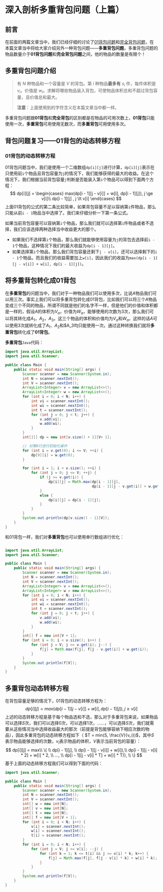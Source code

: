 # 深入剖析多重背包问题（上篇）

## 前言

在前面的两篇文章当中，我们已经仔细的讨论了[01背包问题](https://mp.weixin.qq.com/s?__biz=Mzg3ODgyNDgwNg==&mid=2247484416&idx=1&sn=d8aa70bc642c94a127ea67409808980f&chksm=cf0c9809f87b111f2fb092adba83da7e5463a8f5eaa92914ddb975065428a1a80a7d6bc53f3a&token=883596793&lang=zh_CN#rd)和[完全背包问题](https://mp.weixin.qq.com/s?__biz=Mzg3ODgyNDgwNg==&mid=2247484544&idx=1&sn=c4de17583010430fa519ecd1703bedea&chksm=cf0c9889f87b119fe5621bacf417b163020dcd8a7c0ed63df94de20ba67ae742b4d86e22ae16&token=883596793&lang=zh_CN#rd)，在本篇文章当中将给大家介绍另外一种背包问题——**多重背包问题**，多重背包问题的物品数量介于**01背包问题**和**完全背包问题**之间，他的物品的数量是有限个！

## 多重背包问题介绍

>有 $N$ 种物品和一个容量是 $V$ 的背包。第 $i$ 种物品**最多有** $s_i$ 件，每件体积是 $v_i$，价值是 $w_i$。求解将哪些物品装入背包，可使物品体积总和不超过背包容量，且价值总和最大。
>
>**注意**：上面使用到的字符含义在本篇文章当中都一样。

多重背包问题跟**01背包**和**完全背包**的区别都是在物品的可用次数上，**01背包**只能使用一次，**多重背包**可用使用无数次，而**多重背包**可用使用多次。

## 背包问题复习——01背包的动态转移方程

### 01背包的动态转移方程

01背包问题当中，我们是使用一个二维数组`dp[i][j]`进行计算，`dp[i][j]`表示在只使用前`i`个物品且背包容量为`j`的情况下，我们能够获得的最大的收益。在这个情况下，我们根据当前背包容量`j`判断是否能装入第`i`个物品可以得到下面两个方程：
$$
dp[i][j] = \begin{cases}
max(dp[i - 1][j - v[i]] + w[i], dp[i - 1][j]), j \ge v[i]\\
dp[i - 1][j] , j \lt v[i]
\end{cases}
$$
上面01背包的公式的第二条比较简单，如果背包容量不足以容纳第`i`件物品，那么只能从前`i - 1`物品当中选择了。我们来仔细分析一下第一条公式。

如果当前背包容量可以容纳第`i`个物品，那么我们就可以选择第`i`件物品或者不选择，我们应该选择两种选择当中收益更大的那个。

- 如果我们不选择第`i`个物品，那么我们就能够使用容量为`j`的背包去选择前`i - 1`个物品，这种情况下我们的最大收益为`dp[i - 1][j]`。
- 如果选择第`i`个物品，那么我们背包容量还剩下`j - v[i]`，还可以选择剩下的`i - 1`个物品，而且我们的收益需要加上`w[i]`，因此我们的收益为`max(dp[i - 1][j - v[i]] + w[i], dp[i - 1][j])`。

## 将多重背包转化成01背包

在**多重背包**的问题当中，我们对于一种物品我们可以使用多次，比说$A$物品我们可以用三次。事实上我们可以将多重背包转化成01背包，比如我们可以将三个$A$物品变成三个不同的物品，所谓不同就是他们的名字不一样，但是他们的价值和体积都是一样的，假设$A$的体积为$V_a$，价值为$W_a$，能够使用的次数为3次，那么我们可以将其转化成$A_1$，$A_2$，$A_3$，这三个物品的体积和价值均为$V_a$和$W_a$，这样的话$A$可以使用3次就转化成了$A_1$、$A_2$和$A_3均只能使用一次。通过这种转换我们就将**多重背包**转化成了**01背包**。

**多重背包**`Java`代码：

```java
import java.util.ArrayList;
import java.util.Scanner;

public class Main {
    public static void main(String[] args) {
        Scanner scanner = new Scanner(System.in);
        int N = scanner.nextInt();
        int V = scanner.nextInt();
        ArrayList<Integer> v = new ArrayList<>();
        ArrayList<Integer> w = new ArrayList<>();
        for (int i = 0; i < N; i++) {
            int vi = scanner.nextInt();
            int wi = scanner.nextInt();
            int t = scanner.nextInt();
            for (int j = 0; j < t; j++) {
                v.add(vi);
                w.add(wi);
            }
        }
        int[][] dp = new int[v.size() + 1][V+ 1];

        // 对第0行进行初始化操作
        for (int i = v.get(0); i <= V; ++i) {
            dp[0][i] = w.get(0);
        }

        for (int i = 1; i < v.size(); ++i) {
            for (int j = 0; j <= V; ++j) {
                if (j >= v.get(i)) {
                    dp[i][j] = Math.max(dp[i - 1][j],
                                        dp[i - 1][j - v.get(i)] + w.get(i));
                }
                else {
                    dp[i][j] = dp[i - 1][j];
                }
            }
        }
        System.out.println(dp[v.size() - 1][V]);
    }
}
```

和01背包一样，我们对**多重背包**也可以使用单行数组进行优化：

```java

import java.util.ArrayList;
import java.util.Scanner;

public class Main {
    public static void main(String[] args) {
        Scanner scanner = new Scanner(System.in);
        int N = scanner.nextInt();
        int V = scanner.nextInt();
        ArrayList<Integer> v = new ArrayList<>();
        ArrayList<Integer> w = new ArrayList<>();
        for (int i = 0; i < N; i++) {
            int vi = scanner.nextInt();
            int wi = scanner.nextInt();
            int t = scanner.nextInt();
            for (int j = 0; j < t; j++) {
                v.add(vi);
                w.add(wi);
            }
        }
        int[] f = new int[V + 1];
        for (int i = 0; i < v.size(); i++) {
            for (int j = V; j >= v.get(i); j--) {
                f[j] = Math.max(f[j], f[j - v.get(i)] + w.get(i));
            }
        }
        System.out.println(f[V]);
    }
}

```

## 多重背包动态转移方程

在背包容量足够的情况下，01背包的动态转移方程为：
$$
dp[i][j] =
max(dp[i - 1][j - v[i]] + w[i], dp[i - 1][j]), j \ge v[i]
$$
上述的动态转移方程是基于每个物品选和不选，那么对于多重背包来说，如果物品可以选择$S$次，我们可以选择0次，可以选择1次，......，可以选择$S$次，我们就需要从这些情况当中选择收益最大的那次（前提是背包能够容纳下相应次数的物品），因此多重背包的动态转移方程如下（ $T = min(S, \frac{V}{v_i})$，其中$S$表示物品能够选择的次数，$v_i$表示物品的体积，$V$表示当前背包的容量）：
$$
dp[i][j] = 
max\\
\{ \\
dp[i - 1][j], \\
dp[i - 1][j - v[i]] + w[i]),\\
dp[i - 1][j - v[i] * 2] + w[i] * 2, \\
..., \\
dp[i - 1][j - v[i] * T] + w[i] * T)), \\
\}
$$
基于上面的动态转移方程我们可以得到下面的代码：

```java
import java.util.Scanner;

public class Main {
    public static void main(String[] args) {
        Scanner scanner = new Scanner(System.in);
        int N = scanner.nextInt();
        int V = scanner.nextInt();
        int[] w = new int[N];
        int[] v = new int[N];
        int[] t = new int[N];
        int[] f = new int[V + 1];
        for (int i = 0; i < N; i++) {
            v[i] = scanner.nextInt();
            w[i] = scanner.nextInt();
            t[i] = scanner.nextInt();
        }
        for (int i = 0; i < N; i++) {
            for (int j = V; j >= v[i]; --j) {
                for (int k = 1; k <= t[i] && j >= v[i] * k; k++) {
                    f[j] = Math.max(f[j], f[j - v[i] * k] + w[i] * k);
                }
            }
        }
        System.out.println(f[V]);
    }
}
```

